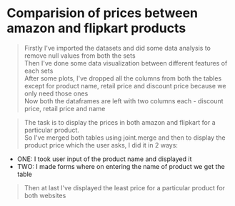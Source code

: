 # Comparision of prices between amazon and flipkart products <br>


> Firstly I've imported the datasets and did some data analysis to remove null values from both the sets<br>
> Then I've done some data visualization between different features of each sets<br>
>After some plots, I've dropped all the columns from both the tables except for product name, retail price and discount price because we only need those ones<br>
>Now both the dataframes are left with two columns each - discount price, retail price and name<br>

>The task is to display the prices in both amazon and flipkart for a particular product.<br>
>So I've merged both tables using joint.merge and then to display the product price which the user asks, I did it in 2 ways:<br>


*   ONE: I took user input of the product name and displayed it 
*   TWO: I made forms where on entering the name of product we get the table


> Then at last I've displayed the least price for a particular product for both websites
